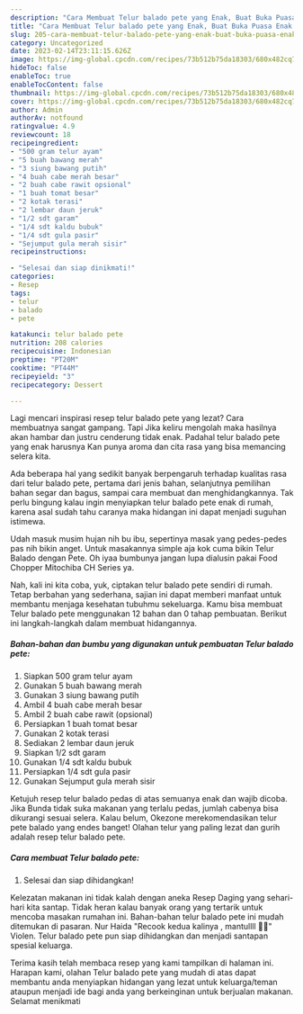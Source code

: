 ```yaml
---
description: "Cara Membuat Telur balado pete yang Enak, Buat Buka Puasa Enak Banget"
title: "Cara Membuat Telur balado pete yang Enak, Buat Buka Puasa Enak Banget"
slug: 205-cara-membuat-telur-balado-pete-yang-enak-buat-buka-puasa-enak-banget
category: Uncategorized
date: 2023-02-14T23:11:15.626Z
image: https://img-global.cpcdn.com/recipes/73b512b75da18303/680x482cq70/telur-balado-pete-foto-resep-utama.jpg
hideToc: false
enableToc: true
enableTocContent: false
thumbnail: https://img-global.cpcdn.com/recipes/73b512b75da18303/680x482cq70/telur-balado-pete-foto-resep-utama.jpg
cover: https://img-global.cpcdn.com/recipes/73b512b75da18303/680x482cq70/telur-balado-pete-foto-resep-utama.jpg
author: Admin
authorAv: notfound
ratingvalue: 4.9
reviewcount: 18
recipeingredient:
- "500 gram telur ayam"
- "5 buah bawang merah"
- "3 siung bawang putih"
- "4 buah cabe merah besar"
- "2 buah cabe rawit opsional"
- "1 buah tomat besar"
- "2 kotak terasi"
- "2 lembar daun jeruk"
- "1/2 sdt garam"
- "1/4 sdt kaldu bubuk"
- "1/4 sdt gula pasir"
- "Sejumput gula merah sisir"
recipeinstructions:

- "Selesai dan siap dinikmati!"
categories:
- Resep
tags:
- telur
- balado
- pete

katakunci: telur balado pete 
nutrition: 208 calories
recipecuisine: Indonesian
preptime: "PT20M"
cooktime: "PT44M"
recipeyield: "3"
recipecategory: Dessert

---
```



Lagi mencari inspirasi resep telur balado pete yang lezat? Cara membuatnya sangat gampang. Tapi Jika keliru mengolah maka hasilnya akan hambar dan justru cenderung tidak enak. Padahal telur balado pete yang enak harusnya Kan punya aroma dan cita rasa yang bisa memancing selera kita.


Ada beberapa hal yang sedikit banyak berpengaruh terhadap kualitas rasa dari telur balado pete, pertama dari jenis bahan, selanjutnya pemilihan bahan segar dan bagus, sampai cara membuat dan menghidangkannya. Tak perlu bingung kalau ingin menyiapkan telur balado pete enak di rumah, karena asal sudah tahu caranya maka hidangan ini dapat menjadi suguhan istimewa.

Udah masuk musim hujan nih bu ibu, sepertinya masak yang pedes-pedes pas nih bikin anget. Untuk masakannya simple aja kok cuma bikin Telur Balado dengan Pete. Oh iyaa bumbunya jangan lupa dialusin pakai Food Chopper Mitochiba CH Series ya.


Nah, kali ini kita coba, yuk, ciptakan telur balado pete sendiri di rumah. Tetap berbahan yang sederhana, sajian ini dapat memberi manfaat untuk membantu menjaga kesehatan tubuhmu sekeluarga. Kamu bisa membuat Telur balado pete menggunakan 12 bahan dan 0 tahap pembuatan. Berikut ini langkah-langkah dalam membuat hidangannya.

<!--inarticleads1-->

##### Bahan-bahan dan bumbu yang digunakan untuk pembuatan Telur balado pete:

1. Siapkan 500 gram telur ayam
1. Gunakan 5 buah bawang merah
1. Gunakan 3 siung bawang putih
1. Ambil 4 buah cabe merah besar
1. Ambil 2 buah cabe rawit (opsional)
1. Persiapkan 1 buah tomat besar
1. Gunakan 2 kotak terasi
1. Sediakan 2 lembar daun jeruk
1. Siapkan 1/2 sdt garam
1. Gunakan 1/4 sdt kaldu bubuk
1. Persiapkan 1/4 sdt gula pasir
1. Gunakan Sejumput gula merah sisir


Ketujuh resep telur balado pedas di atas semuanya enak dan wajib dicoba. Jika Bunda tidak suka makanan yang terlalu pedas, jumlah cabenya bisa dikurangi sesuai selera. Kalau belum, Okezone merekomendasikan telur pete balado yang endes banget! Olahan telur yang paling lezat dan gurih adalah resep telur balado pete. 

<!--inarticleads2-->

##### Cara membuat Telur balado pete:


1. Selesai dan siap dihidangkan!

Kelezatan makanan ini tidak kalah dengan aneka Resep Daging yang sehari-hari kita santap. Tidak heran kalau banyak orang yang tertarik untuk mencoba masakan rumahan ini. Bahan-bahan telur balado pete ini mudah ditemukan di pasaran. Nur Haida &#34;Recook kedua kalinya , mantullll 🥰🤤&#34; Violen. Telur balado pete pun siap dihidangkan dan menjadi santapan spesial keluarga. 

Terima kasih telah membaca resep yang kami tampilkan di halaman ini. Harapan kami, olahan Telur balado pete yang mudah di atas dapat membantu anda menyiapkan hidangan yang lezat untuk keluarga/teman ataupun menjadi ide bagi anda yang berkeinginan untuk berjualan makanan. Selamat menikmati
